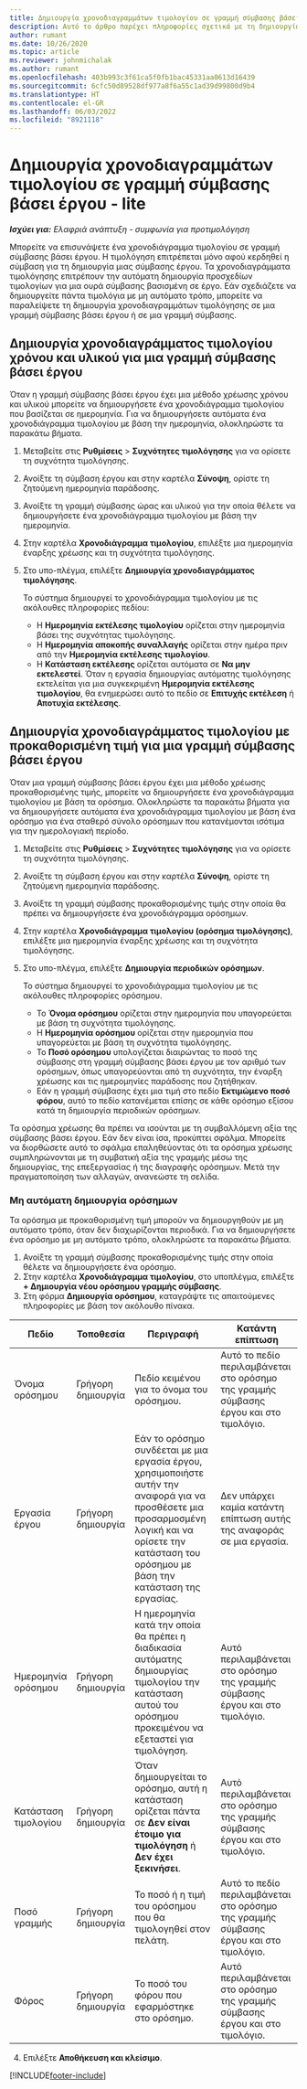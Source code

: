 ```yaml
---
title: Δημιουργία χρονοδιαγραμμάτων τιμολογίου σε γραμμή σύμβασης βάσει έργου - lite
description: Αυτό το άρθρο παρέχει πληροφορίες σχετικά με τη δημιουργία χρονοδιαγραμμάτων και οροσήμων τιμολογίων.
author: rumant
ms.date: 10/26/2020
ms.topic: article
ms.reviewer: johnmichalak
ms.author: rumant
ms.openlocfilehash: 403b993c3f61ca5f0fb1bac45331aa0613d16439
ms.sourcegitcommit: 6cfc50d89528df977a8f6a55c1ad39d99800d9b4
ms.translationtype: HT
ms.contentlocale: el-GR
ms.lasthandoff: 06/03/2022
ms.locfileid: "8921118"
---
```

# <a name="create-invoice-schedules-on-a-project-based-contract-line---lite"></a>Δημιουργία χρονοδιαγραμμάτων τιμολογίου σε γραμμή σύμβασης βάσει έργου - lite

_**Ισχύει για:** Ελαφριά ανάπτυξη - συμφωνία για προτιμολόγηση_

Μπορείτε να επισυνάψετε ένα χρονοδιάγραμμα τιμολογίου σε γραμμή σύμβασης βάσει έργου. Η τιμολόγηση επιτρέπεται μόνο αφού κερδηθεί η σύμβαση για τη δημιουργία μιας σύμβασης έργου. Τα χρονοδιαγράμματα τιμολόγησης επιτρέπουν την αυτόματη δημιουργία προσχεδίων τιμολογίων για μια ουρά σύμβασης βασισμένη σε έργο. Εάν σχεδιάζετε να δημιουργείτε πάντα τιμολόγια με μη αυτόματο τρόπο, μπορείτε να παραλείψετε τη δημιουργία χρονοδιαγραμμάτων τιμολόγησης σε μια γραμμή σύμβασης βάσει έργου ή σε μια γραμμή σύμβασης.

## <a name="create-a-time-and-material-invoice-schedule-for-a-project-based-contract-line"></a>Δημιουργία χρονοδιαγράμματος τιμολογίου χρόνου και υλικού για μια γραμμή σύμβασης βάσει έργου

Όταν η γραμμή σύμβασης βάσει έργου έχει μια μέθοδο χρέωσης χρόνου και υλικού μπορείτε να δημιουργήσετε ένα χρονοδιάγραμμα τιμολογίου που βασίζεται σε ημερομηνία. Για να δημιουργήσετε αυτόματα ένα χρονοδιάγραμμα τιμολογίου με βάση την ημερομηνία, ολοκληρώστε τα παρακάτω βήματα.

1. Μεταβείτε στις **Ρυθμίσεις** > **Συχνότητες τιμολόγησης** για να ορίσετε τη συχνότητα τιμολόγησης.
2. Ανοίξτε τη σύμβαση έργου και στην καρτέλα **Σύνοψη**, ορίστε τη ζητούμενη ημερομηνία παράδοσης.
3. Ανοίξτε τη γραμμή σύμβασης ώρας και υλικού για την οποία θέλετε να δημιουργήσετε ένα χρονοδιάγραμμα τιμολογίου με βάση την ημερομηνία. 
4. Στην καρτέλα **Χρονοδιάγραμμα τιμολογίου**, επιλέξτε μια ημερομηνία έναρξης χρέωσης και τη συχνότητα τιμολόγησης. 
5. Στο υπο-πλέγμα, επιλέξτε **Δημιουργία χρονοδιαγράμματος τιμολόγησης**.

    Το σύστημα δημιουργεί το χρονοδιάγραμμα τιμολογίου με τις ακόλουθες πληροφορίες πεδίου:

    - Η **Ημερομηνία εκτέλεσης τιμολογίου** ορίζεται στην ημερομηνία βάσει της συχνότητας τιμολόγησης.
    - Η **Ημερομηνία αποκοπής συναλλαγής** ορίζεται στην ημέρα πριν από την **Ημερομηνία εκτέλεσης τιμολογίου**.
    - Η **Κατάσταση εκτέλεσης** ορίζεται αυτόματα σε **Να μην εκτελεστεί**. Όταν η εργασία δημιουργίας αυτόματης τιμολόγησης εκτελείται για μια συγκεκριμένη **Ημερομηνία εκτέλεσης τιμολογίου**, θα ενημερώσει αυτό το πεδίο σε **Επιτυχής εκτέλεση** ή **Αποτυχία εκτέλεσης**.

## <a name="create-a-fixed-price-invoice-schedule-for-a-project-based-contract-line"></a>Δημιουργία χρονοδιαγράμματος τιμολογίου με προκαθορισμένη τιμή για μια γραμμή σύμβασης βάσει έργου

Όταν μια γραμμή σύμβασης βάσει έργου έχει μια μέθοδο χρέωσης προκαθορισμένης τιμής, μπορείτε να δημιουργήσετε ένα χρονοδιάγραμμα τιμολογίου με βάση τα ορόσημα. Ολοκληρώστε τα παρακάτω βήματα για να δημιουργήσετε αυτόματα ένα χρονοδιάγραμμα τιμολογίου με βάση ένα ορόσημο για ένα σταθερό σύνολο ορόσημων που κατανέμονται ισότιμα για την ημερολογιακή περίοδο.

1. Μεταβείτε στις **Ρυθμίσεις** > **Συχνότητες τιμολόγησης** για να ορίσετε τη συχνότητα τιμολόγησης.
2. Ανοίξτε τη σύμβαση έργου και στην καρτέλα **Σύνοψη**, ορίστε τη ζητούμενη ημερομηνία παράδοσης.
3. Ανοίξτε τη γραμμή σύμβασης προκαθορισμένης τιμής στην οποία θα πρέπει να δημιουργήσετε ένα χρονοδιάγραμμα ορόσημων. 
4. Στην καρτέλα **Χρονοδιάγραμμα τιμολογίου (ορόσημα τιμολόγησης)**, επιλέξτε μια ημερομηνία έναρξης χρέωσης και τη συχνότητα τιμολόγησης. 
5. Στο υπο-πλέγμα, επιλέξτε **Δημιουργία περιοδικών ορόσημων**.

    Το σύστημα δημιουργεί το χρονοδιάγραμμα τιμολογίου με τις ακόλουθες πληροφορίες ορόσημου.

    - Το **Όνομα ορόσημου** ορίζεται στην ημερομηνία που υπαγορεύεται με βάση τη συχνότητα τιμολόγησης.
    - Η **Ημερομηνία ορόσημου** ορίζεται στην ημερομηνία που υπαγορεύεται με βάση τη συχνότητα τιμολόγησης.
    - Το **Ποσό ορόσημου** υπολογίζεται διαιρώντας το ποσό της σύμβασης στη γραμμή σύμβασης βάσει έργου με τον αριθμό των ορόσημων, όπως υπαγορεύονται από τη συχνότητα, την έναρξη χρέωσης και τις ημερομηνίες παράδοσης που ζητήθηκαν.
    - Εάν η γραμμή σύμβασης έχει μια τιμή στο πεδίο **Εκτιμώμενο ποσό φόρου**, αυτό το πεδίο κατανέμεται επίσης σε κάθε ορόσημο εξίσου κατά τη δημιουργία περιοδικών ορόσημων.

Τα ορόσημα χρέωσης θα πρέπει να ισούνται με τη συμβαλλόμενη αξία της σύμβασης βάσει έργου. Εάν δεν είναι ίσα, προκύπτει σφάλμα. Μπορείτε να διορθώσετε αυτό το σφάλμα επαληθεύοντας ότι τα ορόσημα χρέωσης συμπληρώνονται με τη συμβατική αξία της γραμμής μέσω της δημιουργίας, της επεξεργασίας ή της διαγραφής ορόσημων. Μετά την πραγματοποίηση των αλλαγών, ανανεώστε τη σελίδα.

### <a name="manually-create-milestones"></a>Μη αυτόματη δημιουργία ορόσημων

Τα ορόσημα με προκαθορισμένη τιμή μπορούν να δημιουργηθούν με μη αυτόματο τρόπο, όταν δεν διαχωρίζονται περιοδικά. Για να δημιουργήσετε ένα ορόσημο με μη αυτόματο τρόπο, ολοκληρώστε τα παρακάτω βήματα.

1. Ανοίξτε τη γραμμή σύμβασης προκαθορισμένης τιμής στην οποία θέλετε να δημιουργήσετε ένα ορόσημο. 
2. Στην καρτέλα **Χρονοδιάγραμμα τιμολογίου**, στο υποπλέγμα, επιλέξτε **+ Δημιουργία νέου ορόσημου γραμμής σύμβασης**.
3. Στη φόρμα **Δημιουργία ορόσημου**, καταγράψτε τις απαιτούμενες πληροφορίες με βάση τον ακόλουθο πίνακα. 

| Πεδίο | Τοποθεσία | Περιγραφή | Κατάντη επίπτωση |
| --- | --- | --- | --- |
| Όνομα ορόσημου | Γρήγορη δημιουργία | Πεδίο κειμένου για το όνομα του ορόσημου. | Αυτό το πεδίο περιλαμβάνεται στο ορόσημο της γραμμής σύμβασης έργου και στο τιμολόγιο. |
| Εργασία έργου | Γρήγορη δημιουργία | Εάν το ορόσημο συνδέεται με μια εργασία έργου, χρησιμοποιήστε αυτήν την αναφορά για να προσθέσετε μια προσαρμοσμένη λογική και να ορίσετε την κατάσταση του ορόσημου με βάση την κατάσταση της εργασίας. | Δεν υπάρχει καμία κατάντη επίπτωση αυτής της αναφοράς σε μια εργασία. |
| Ημερομηνία ορόσημου | Γρήγορη δημιουργία | Η ημερομηνία κατά την οποία θα πρέπει η διαδικασία αυτόματης δημιουργίας τιμολογίου την κατάσταση αυτού του ορόσημου προκειμένου να εξεταστεί για τιμολόγηση. | Αυτό περιλαμβάνεται στο ορόσημο της γραμμής σύμβασης έργου και στο τιμολόγιο. |
| Κατάσταση τιμολογίου | Γρήγορη δημιουργία | Όταν δημιουργείται το ορόσημο, αυτή η κατάσταση ορίζεται πάντα σε **Δεν είναι έτοιμο για τιμολόγηση** ή **Δεν έχει ξεκινήσει**. | Αυτό περιλαμβάνεται στο ορόσημο της γραμμής σύμβασης έργου και στο τιμολόγιο. |
| Ποσό γραμμής | Γρήγορη δημιουργία | Το ποσό ή η τιμή του ορόσημου που θα τιμολογηθεί στον πελάτη. | Αυτό το πεδίο περιλαμβάνεται στο ορόσημο της γραμμής σύμβασης έργου και στο τιμολόγιο. |
| Φόρος | Γρήγορη δημιουργία | Το ποσό του φόρου που εφαρμόστηκε στο ορόσημο. | Αυτό περιλαμβάνεται στο ορόσημο της γραμμής σύμβασης έργου και στο τιμολόγιο. |

4. Επιλέξτε **Αποθήκευση και κλείσιμο**.


[!INCLUDE[footer-include](../../includes/footer-banner.md)]